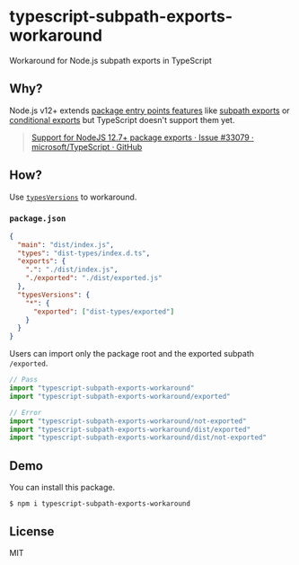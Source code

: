 # typescript-subpath-exports-workaround

Workaround for Node.js subpath exports in TypeScript

## Why?

Node.js v12+ extends [package entry points features](https://nodejs.org/api/packages.html#packages_package_entry_points) like [subpath exports](https://nodejs.org/api/packages.html#packages_subpath_exports) or [conditional exports](https://nodejs.org/api/packages.html#packages_conditional_exports) but TypeScript doesn't support them yet.

> [Support for NodeJS 12.7+ package exports · Issue #33079 · microsoft/TypeScript · GitHub](https://github.com/microsoft/TypeScript/issues/33079)

## How?

Use [`typesVersions`](https://www.typescriptlang.org/docs/handbook/declaration-files/publishing.html#version-selection-with-typesversions) to workaround.

### `package.json`

```json
{
  "main": "dist/index.js",
  "types": "dist-types/index.d.ts",
  "exports": {
    ".": "./dist/index.js",
    "./exported": "./dist/exported.js"
  },
  "typesVersions": {
    "*": {
      "exported": ["dist-types/exported"]
    }
  }
}
```

Users can import only the package root and the exported subpath `/exported`.

```ts
// Pass
import "typescript-subpath-exports-workaround"
import "typescript-subpath-exports-workaround/exported"

// Error
import "typescript-subpath-exports-workaround/not-exported"
import "typescript-subpath-exports-workaround/dist/exported"
import "typescript-subpath-exports-workaround/dist/not-exported"
```

## Demo

You can install this package.

```console
$ npm i typescript-subpath-exports-workaround
```

## License

MIT
